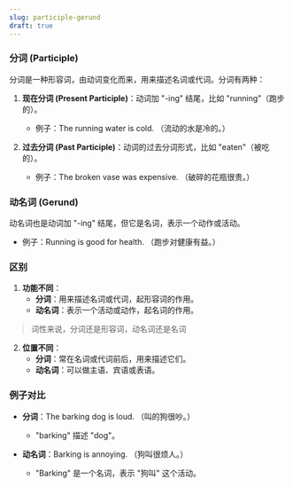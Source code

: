 ```yaml
---
slug: participle-gerund
draft: true
---
```


### 分词 (Participle)
分词是一种形容词，由动词变化而来，用来描述名词或代词。分词有两种：
1. **现在分词 (Present Participle)**：动词加 "-ing" 结尾，比如 "running"（跑步的）。
   - 例子：The running water is cold. （流动的水是冷的。）

2. **过去分词 (Past Participle)**：动词的过去分词形式，比如 "eaten"（被吃的）。
   - 例子：The broken vase was expensive. （破碎的花瓶很贵。）

### 动名词 (Gerund)
动名词也是动词加 "-ing" 结尾，但它是名词，表示一个动作或活动。
- 例子：Running is good for health. （跑步对健康有益。）

### 区别
1. **功能不同**：
   - **分词**：用来描述名词或代词，起形容词的作用。
   - **动名词**：表示一个活动或动作，起名词的作用。
> 词性来说，分词还是形容词，动名词还是名词

2. **位置不同**：
   - **分词**：常在名词或代词前后，用来描述它们。
   - **动名词**：可以做主语、宾语或表语。

### 例子对比
- **分词**：The barking dog is loud. （叫的狗很吵。）
  - "barking" 描述 "dog"。

- **动名词**：Barking is annoying. （狗叫很烦人。）
  - "Barking" 是一个名词，表示 "狗叫" 这个活动。